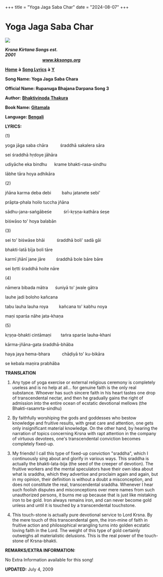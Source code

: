 +++
title = "Yoga Jaga Saba Char"
date = "2024-08-07"
+++

# Yoga Jaga Saba Char
**[![](http://kksongs.org/image_files/image002.jpg)](http://kksongs.org/)**

**_Krsna_** **_Kirtana Songs est. 2001_**                                                                                                                                                      **_www.kksongs.org_**

**[Home](http://kksongs.org/)** **à** **[Song Lyrics](http://kksongs.org/lyrics.html)** **à** **[Y](http://kksongs.org/songs/song_y.html)**

**Song Name: Yoga Jaga Saba Chara**

**Official Name: Rupanuga Bhajana Darpana Song 3**

**Author:** [**Bhaktivinoda** **Thakura**](http://kksongs.org/authors/list/bhaktivinoda.html)

**Book Name: [Gitamala](http://kksongs.org/authors/gitamala.html)**

**Language: [Bengali](http://kksongs.org/language/list/bengali.html)**

**LYRICS:**

(1)

yoga jāga saba chāra          śraddhā sakalera sāra

sei śraddhā hṛdoye jāhāra

udiyāche eka bindhu      krame bhakti-rasa-sindhu

lābhe tāra hoya adhikāra

(2)

jñāna karma deba debi         bahu jatanete sebi'

prāpta-phala hoilo tuccha jñāna

sādhu-jana-sańgābeśe          śrī-kṛṣṇa-kathāra śeṣe

biśwāso to' hoya balabān

(3)

sei to' biśwāse bhāi          śraddhā boli' sadā gāi

bhakti-latā bīja boli tāre

karmī jñānī jane jāre         śraddhā bole bāre bāre

sei bṛtti śraddhā hoite nāre

(4)

nāmera bibada mātra      śuniyā to' jwale gātra

lauhe jadi boloho kañcana

tabu lauha lauha roya         kañcana to' kabhu noya

maṇi sparśa nāhe jata-khaṇa

(5)

kṛṣṇa-bhakti cintāmaṇi        tańra sparśe lauha-khani

kārma-jñāna-gata śraddhā-bhāba

haya jaya hema-bhara          chāḍiyā to' ku-bikāra

se kebala maṇira prabhāba

**TRANSLATION**

1) Any type of yoga exercise or external religious ceremony is completely useless and is no help at all... for genuine faith is the only real substance. Whoever has such sincere faith in his heart tastes one drop of transcendental nectar, and then he gradually gains the right of admission into the entire ocean of ecstatic devotional mellows (the Bhakti-rasamrta-sindhu)

2) By faithfully worshiping the gods and goddesses who bestow knowledge and fruitive results, with great care and attention, one gets only insignificant material knowledge. On the other hand, by hearing the narration of topics concerning Krsna with rapt attention in the company of virtuous devotees, one's transcendental conviction becomes completely fixed-up.

3) My friends! I call this type of fixed-up conviction "sraddha", which I continuously sing about and glorify in various ways. This sraddha is actually the bhakti-lata-bija (the seed of the creeper of devotion). The fruitive workers and the mental speculators have their own idea about what is sraddha, which they advertise and proclaim again and again, but in my opinion, their definition is without a doubt a misconception, and does not constitute the real, transcendental sraddha. Whenever I hear such foolish disputes and misconceptions over mere names from such unauthorized persons, it burns me up because that is just like mistaking iron to be gold. Iron always remains iron, and can never become gold unless and until it is touched by a transcendental touchstone.

4) This touch-stone is actually pure devotional service to Lord Krsna. By the mere touch of this transcendental gem, the iron-mine of faith in fruitive action and philosophical wrangling turns into golden ecstatic loving faith in the Lord. The weight of this type of gold certainly outweighs all materialistic delusions. This is the real power of the touch- stone of Krsna-bhakti.

**REMARKS/EXTRA INFORMATION:**

No Extra Information available for this song!

**UPDATED:** July 4, 2009